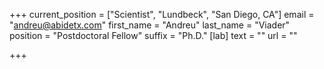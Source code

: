 +++
current_position = ["Scientist", "Lundbeck", "San Diego, CA"]
email = "andreu@abidetx.com"
first_name = "Andreu"
last_name = "Viader"
position = "Postdoctoral Fellow"
suffix = "Ph.D."
[lab]
text = ""
url = ""

+++
